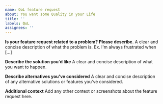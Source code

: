```yaml
---
name: QoL feature request
about: You want some Quality in your Life
title: ''
labels: QoL
assignees: ''
---
```


**Is your feature request related to a problem? Please describe.** A clear and
concise description of what the problem is. Ex. I'm always frustrated when [...]

**Describe the solution you'd like** A clear and concise description of what you
want to happen.

**Describe alternatives you've considered** A clear and concise description of
any alternative solutions or features you've considered.

**Additional context** Add any other context or screenshots about the feature
request here.
